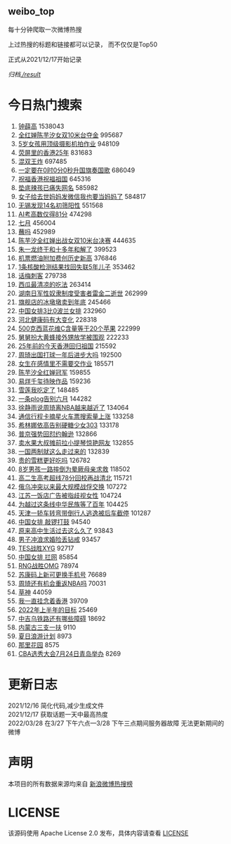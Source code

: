 weibo_top  
---
每十分钟爬取一次微博热搜  

上过热搜的标题和链接都可以记录， 而不仅仅是Top50

正式从2021/12/17开始记录  

*归档[./result](./result/)*

# 今日热门搜索  
1. [钟薛高](https://s.weibo.com//weibo?q=%23%E9%92%9F%E8%96%9B%E9%AB%98%23&Refer=top) 1538043
2. [全红婵陈芋汐女双10米台夺金](https://s.weibo.com//weibo?q=%23%E5%85%A8%E7%BA%A2%E5%A9%B5%E9%99%88%E8%8A%8B%E6%B1%90%E5%A5%B3%E5%8F%8C10%E7%B1%B3%E5%8F%B0%E5%A4%BA%E9%87%91%23&Refer=top) 995687
3. [5岁女孩用顶级摄影机拍作业](https://s.weibo.com//weibo?q=%235%E5%B2%81%E5%A5%B3%E5%AD%A9%E7%94%A8%E9%A1%B6%E7%BA%A7%E6%91%84%E5%BD%B1%E6%9C%BA%E6%8B%8D%E4%BD%9C%E4%B8%9A%23&Refer=top) 948109
4. [荧屏里的香港25年](https://s.weibo.com//weibo?q=%23%E8%8D%A7%E5%B1%8F%E9%87%8C%E7%9A%84%E9%A6%99%E6%B8%AF25%E5%B9%B4%23&Refer=top) 831683
5. [混双王炸](https://s.weibo.com//weibo?q=%E6%B7%B7%E5%8F%8C%E7%8E%8B%E7%82%B8&Refer=top) 697485
6. [一定要在0时0分0秒升国旗奏国歌](https://s.weibo.com//weibo?q=%23%E4%B8%80%E5%AE%9A%E8%A6%81%E5%9C%A80%E6%97%B60%E5%88%860%E7%A7%92%E5%8D%87%E5%9B%BD%E6%97%97%E5%A5%8F%E5%9B%BD%E6%AD%8C%23&Refer=top) 686049
7. [祝福香港祝福祖国](https://s.weibo.com//weibo?q=%23%E7%A5%9D%E7%A6%8F%E9%A6%99%E6%B8%AF%E7%A5%9D%E7%A6%8F%E7%A5%96%E5%9B%BD%23&Refer=top) 645316
8. [垫底辣孩已痛失网名](https://s.weibo.com//weibo?q=%23%E5%9E%AB%E5%BA%95%E8%BE%A3%E5%AD%A9%E5%B7%B2%E7%97%9B%E5%A4%B1%E7%BD%91%E5%90%8D%23&Refer=top) 585982
9. [女子给去世妈妈发微信我也要当妈妈了](https://s.weibo.com//weibo?q=%23%E5%A5%B3%E5%AD%90%E7%BB%99%E5%8E%BB%E4%B8%96%E5%A6%88%E5%A6%88%E5%8F%91%E5%BE%AE%E4%BF%A1%E6%88%91%E4%B9%9F%E8%A6%81%E5%BD%93%E5%A6%88%E5%A6%88%E4%BA%86%23&Refer=top) 584817
10. [无锡发现14名初筛阳性](https://s.weibo.com//weibo?q=%23%E6%97%A0%E9%94%A1%E5%8F%91%E7%8E%B014%E5%90%8D%E5%88%9D%E7%AD%9B%E9%98%B3%E6%80%A7%23&Refer=top) 551568
11. [AI考高数仅得81分](https://s.weibo.com//weibo?q=%23AI%E8%80%83%E9%AB%98%E6%95%B0%E4%BB%85%E5%BE%9781%E5%88%86%23&Refer=top) 474298
12. [七月](https://s.weibo.com//weibo?q=%E4%B8%83%E6%9C%88&Refer=top) 456004
13. [蘸吗](https://s.weibo.com//weibo?q=%23%E8%98%B8%E5%90%97%23&Refer=top) 452989
14. [陈芋汐全红婵出战女双10米台决赛](https://s.weibo.com//weibo?q=%23%E9%99%88%E8%8A%8B%E6%B1%90%E5%85%A8%E7%BA%A2%E5%A9%B5%E5%87%BA%E6%88%98%E5%A5%B3%E5%8F%8C10%E7%B1%B3%E5%8F%B0%E5%86%B3%E8%B5%9B%23&Refer=top) 444635
15. [朱一龙终于和十多年和解了](https://s.weibo.com//weibo?q=%23%E6%9C%B1%E4%B8%80%E9%BE%99%E7%BB%88%E4%BA%8E%E5%92%8C%E5%8D%81%E5%A4%9A%E5%B9%B4%E5%92%8C%E8%A7%A3%E4%BA%86%23&Refer=top) 399523
16. [机票燃油附加费创历史新高](https://s.weibo.com//weibo?q=%23%E6%9C%BA%E7%A5%A8%E7%87%83%E6%B2%B9%E9%99%84%E5%8A%A0%E8%B4%B9%E5%88%9B%E5%8E%86%E5%8F%B2%E6%96%B0%E9%AB%98%23&Refer=top) 376846
17. [1条核酸检测结果找回失联5年儿子](https://s.weibo.com//weibo?q=%231%E6%9D%A1%E6%A0%B8%E9%85%B8%E6%A3%80%E6%B5%8B%E7%BB%93%E6%9E%9C%E6%89%BE%E5%9B%9E%E5%A4%B1%E8%81%945%E5%B9%B4%E5%84%BF%E5%AD%90%23&Refer=top) 353462
18. [话梅刺客](https://s.weibo.com//weibo?q=%23%E8%AF%9D%E6%A2%85%E5%88%BA%E5%AE%A2%23&Refer=top) 279738
19. [西瓜最清凉的吃法](https://s.weibo.com//weibo?q=%23%E8%A5%BF%E7%93%9C%E6%9C%80%E6%B8%85%E5%87%89%E7%9A%84%E5%90%83%E6%B3%95%23&Refer=top) 263414
20. [湖南日军性奴隶制度受害者雷金二逝世](https://s.weibo.com//weibo?q=%23%E6%B9%96%E5%8D%97%E6%97%A5%E5%86%9B%E6%80%A7%E5%A5%B4%E9%9A%B6%E5%88%B6%E5%BA%A6%E5%8F%97%E5%AE%B3%E8%80%85%E9%9B%B7%E9%87%91%E4%BA%8C%E9%80%9D%E4%B8%96%23&Refer=top) 262999
21. [旗舰店的冰墩墩卖到年底](https://s.weibo.com//weibo?q=%23%E6%97%97%E8%88%B0%E5%BA%97%E7%9A%84%E5%86%B0%E5%A2%A9%E5%A2%A9%E5%8D%96%E5%88%B0%E5%B9%B4%E5%BA%95%23&Refer=top) 245466
22. [中国女排3比0波兰女排](https://s.weibo.com//weibo?q=%23%E4%B8%AD%E5%9B%BD%E5%A5%B3%E6%8E%923%E6%AF%940%E6%B3%A2%E5%85%B0%E5%A5%B3%E6%8E%92%23&Refer=top) 232960
23. [河北健康码有大变化](https://s.weibo.com//weibo?q=%23%E6%B2%B3%E5%8C%97%E5%81%A5%E5%BA%B7%E7%A0%81%E6%9C%89%E5%A4%A7%E5%8F%98%E5%8C%96%23&Refer=top) 228318
24. [500克西蓝花维C含量等于20个苹果](https://s.weibo.com//weibo?q=%23500%E5%85%8B%E8%A5%BF%E8%93%9D%E8%8A%B1%E7%BB%B4C%E5%90%AB%E9%87%8F%E7%AD%89%E4%BA%8E20%E4%B8%AA%E8%8B%B9%E6%9E%9C%23&Refer=top) 222999
25. [舅舅扮大黄蜂接外甥放学被围观](https://s.weibo.com//weibo?q=%23%E8%88%85%E8%88%85%E6%89%AE%E5%A4%A7%E9%BB%84%E8%9C%82%E6%8E%A5%E5%A4%96%E7%94%A5%E6%94%BE%E5%AD%A6%E8%A2%AB%E5%9B%B4%E8%A7%82%23&Refer=top) 222233
26. [25年前的今天香港回归祖国](https://s.weibo.com//weibo?q=25%E5%B9%B4%E5%89%8D%E7%9A%84%E4%BB%8A%E5%A4%A9%E9%A6%99%E6%B8%AF%E5%9B%9E%E5%BD%92%E7%A5%96%E5%9B%BD&Refer=top) 215592
27. [周琦出国打球一年后进步大吗](https://s.weibo.com//weibo?q=%23%E5%91%A8%E7%90%A6%E5%87%BA%E5%9B%BD%E6%89%93%E7%90%83%E4%B8%80%E5%B9%B4%E5%90%8E%E8%BF%9B%E6%AD%A5%E5%A4%A7%E5%90%97%23&Refer=top) 192500
28. [女生在感情里不需要交作业](https://s.weibo.com//weibo?q=%23%E5%A5%B3%E7%94%9F%E5%9C%A8%E6%84%9F%E6%83%85%E9%87%8C%E4%B8%8D%E9%9C%80%E8%A6%81%E4%BA%A4%E4%BD%9C%E4%B8%9A%23&Refer=top) 185571
29. [陈芋汐全红婵冠军](https://s.weibo.com//weibo?q=%E9%99%88%E8%8A%8B%E6%B1%90%E5%85%A8%E7%BA%A2%E5%A9%B5%E5%86%A0%E5%86%9B&Refer=top) 159855
30. [易烊千玺待映作品](https://s.weibo.com//weibo?q=%23%E6%98%93%E7%83%8A%E5%8D%83%E7%8E%BA%E5%BE%85%E6%98%A0%E4%BD%9C%E5%93%81%23&Refer=top) 159236
31. [雪莲我吃定了](https://s.weibo.com//weibo?q=%23%E9%9B%AA%E8%8E%B2%E6%88%91%E5%90%83%E5%AE%9A%E4%BA%86%23&Refer=top) 148485
32. [一条plog告别六月](https://s.weibo.com//weibo?q=%23%E4%B8%80%E6%9D%A1plog%E5%91%8A%E5%88%AB%E5%85%AD%E6%9C%88%23&Refer=top) 144282
33. [徐静雨说周琦离NBA越来越近了](https://s.weibo.com//weibo?q=%23%E5%BE%90%E9%9D%99%E9%9B%A8%E8%AF%B4%E5%91%A8%E7%90%A6%E7%A6%BBNBA%E8%B6%8A%E6%9D%A5%E8%B6%8A%E8%BF%91%E4%BA%86%23&Refer=top) 134064
34. [通信行程卡摘星火车票搜索量上涨](https://s.weibo.com//weibo?q=%23%E9%80%9A%E4%BF%A1%E8%A1%8C%E7%A8%8B%E5%8D%A1%E6%91%98%E6%98%9F%E7%81%AB%E8%BD%A6%E7%A5%A8%E6%90%9C%E7%B4%A2%E9%87%8F%E4%B8%8A%E6%B6%A8%23&Refer=top) 133258
35. [希林娜依高告别硬糖少女303](https://s.weibo.com//weibo?q=%23%E5%B8%8C%E6%9E%97%E5%A8%9C%E4%BE%9D%E9%AB%98%E5%91%8A%E5%88%AB%E7%A1%AC%E7%B3%96%E5%B0%91%E5%A5%B3303%23&Refer=top) 133178
36. [普京强势回怼约翰逊](https://s.weibo.com//weibo?q=%23%E6%99%AE%E4%BA%AC%E5%BC%BA%E5%8A%BF%E5%9B%9E%E6%80%BC%E7%BA%A6%E7%BF%B0%E9%80%8A%23&Refer=top) 132866
37. [卖水果大叔摊前拉小提琴惊艳网友](https://s.weibo.com//weibo?q=%23%E5%8D%96%E6%B0%B4%E6%9E%9C%E5%A4%A7%E5%8F%94%E6%91%8A%E5%89%8D%E6%8B%89%E5%B0%8F%E6%8F%90%E7%90%B4%E6%83%8A%E8%89%B3%E7%BD%91%E5%8F%8B%23&Refer=top) 132855
38. [一国两制就这么走过来的](https://s.weibo.com//weibo?q=%23%E4%B8%80%E5%9B%BD%E4%B8%A4%E5%88%B6%E5%B0%B1%E8%BF%99%E4%B9%88%E8%B5%B0%E8%BF%87%E6%9D%A5%E7%9A%84%23&Refer=top) 132839
39. [贵的雪糕更好吃吗](https://s.weibo.com//weibo?q=%23%E8%B4%B5%E7%9A%84%E9%9B%AA%E7%B3%95%E6%9B%B4%E5%A5%BD%E5%90%83%E5%90%97%23&Refer=top) 126782
40. [8岁男孩一路摔倒为晕厥母亲求救](https://s.weibo.com//weibo?q=%238%E5%B2%81%E7%94%B7%E5%AD%A9%E4%B8%80%E8%B7%AF%E6%91%94%E5%80%92%E4%B8%BA%E6%99%95%E5%8E%A5%E6%AF%8D%E4%BA%B2%E6%B1%82%E6%95%91%23&Refer=top) 118502
41. [高二生高考超线78分回校再战清北](https://s.weibo.com//weibo?q=%23%E9%AB%98%E4%BA%8C%E7%94%9F%E9%AB%98%E8%80%83%E8%B6%85%E7%BA%BF78%E5%88%86%E5%9B%9E%E6%A0%A1%E5%86%8D%E6%88%98%E6%B8%85%E5%8C%97%23&Refer=top) 115721
42. [俄乌冲突以来最大规模战俘交换](https://s.weibo.com//weibo?q=%23%E4%BF%84%E4%B9%8C%E5%86%B2%E7%AA%81%E4%BB%A5%E6%9D%A5%E6%9C%80%E5%A4%A7%E8%A7%84%E6%A8%A1%E6%88%98%E4%BF%98%E4%BA%A4%E6%8D%A2%23&Refer=top) 107272
43. [江苏一饭店广告被指歧视女性](https://s.weibo.com//weibo?q=%23%E6%B1%9F%E8%8B%8F%E4%B8%80%E9%A5%AD%E5%BA%97%E5%B9%BF%E5%91%8A%E8%A2%AB%E6%8C%87%E6%AD%A7%E8%A7%86%E5%A5%B3%E6%80%A7%23&Refer=top) 104724
44. [为越过这条线中华民族等了百年](https://s.weibo.com//weibo?q=%23%E4%B8%BA%E8%B6%8A%E8%BF%87%E8%BF%99%E6%9D%A1%E7%BA%BF%E4%B8%AD%E5%8D%8E%E6%B0%91%E6%97%8F%E7%AD%89%E4%BA%86%E7%99%BE%E5%B9%B4%23&Refer=top) 104425
45. [天津一轿车转弯带倒行人逃逸被后车截停](https://s.weibo.com//weibo?q=%23%E5%A4%A9%E6%B4%A5%E4%B8%80%E8%BD%BF%E8%BD%A6%E8%BD%AC%E5%BC%AF%E5%B8%A6%E5%80%92%E8%A1%8C%E4%BA%BA%E9%80%83%E9%80%B8%E8%A2%AB%E5%90%8E%E8%BD%A6%E6%88%AA%E5%81%9C%23&Refer=top) 101287
46. [中国女排 敲锣打鼓](https://s.weibo.com//weibo?q=%E4%B8%AD%E5%9B%BD%E5%A5%B3%E6%8E%92%20%E6%95%B2%E9%94%A3%E6%89%93%E9%BC%93&Refer=top) 94540
47. [原来高中生活过去这么久了](https://s.weibo.com//weibo?q=%23%E5%8E%9F%E6%9D%A5%E9%AB%98%E4%B8%AD%E7%94%9F%E6%B4%BB%E8%BF%87%E5%8E%BB%E8%BF%99%E4%B9%88%E4%B9%85%E4%BA%86%23&Refer=top) 93843
48. [男子冲浪求婚险丢钻戒](https://s.weibo.com//weibo?q=%23%E7%94%B7%E5%AD%90%E5%86%B2%E6%B5%AA%E6%B1%82%E5%A9%9A%E9%99%A9%E4%B8%A2%E9%92%BB%E6%88%92%23&Refer=top) 93457
49. [TES战胜XYG](https://s.weibo.com//weibo?q=%23TES%E6%88%98%E8%83%9CXYG%23&Refer=top) 92717
50. [中国女排 拦网](https://s.weibo.com//weibo?q=%E4%B8%AD%E5%9B%BD%E5%A5%B3%E6%8E%92%20%E6%8B%A6%E7%BD%91&Refer=top) 85854
51. [RNG战胜OMG](https://s.weibo.com//weibo?q=%23RNG%E6%88%98%E8%83%9COMG%23&Refer=top) 78974
52. [苏康码上新可更换手机号](https://s.weibo.com//weibo?q=%23%E8%8B%8F%E5%BA%B7%E7%A0%81%E4%B8%8A%E6%96%B0%E5%8F%AF%E6%9B%B4%E6%8D%A2%E6%89%8B%E6%9C%BA%E5%8F%B7%23&Refer=top) 76689
53. [周琦还有机会重返NBA吗](https://s.weibo.com//weibo?q=%23%E5%91%A8%E7%90%A6%E8%BF%98%E6%9C%89%E6%9C%BA%E4%BC%9A%E9%87%8D%E8%BF%94NBA%E5%90%97%23&Refer=top) 70031
54. [草神](https://s.weibo.com//weibo?q=%E8%8D%89%E7%A5%9E&Refer=top) 44059
55. [我一直挂念着香港](https://s.weibo.com//weibo?q=%23%E6%88%91%E4%B8%80%E7%9B%B4%E6%8C%82%E5%BF%B5%E7%9D%80%E9%A6%99%E6%B8%AF%23&Refer=top) 39709
56. [2022年上半年的目标](https://s.weibo.com//weibo?q=%232022%E5%B9%B4%E4%B8%8A%E5%8D%8A%E5%B9%B4%E7%9A%84%E7%9B%AE%E6%A0%87%23&Refer=top) 25469
57. [中吉乌铁路还有哪些障碍](https://s.weibo.com//weibo?q=%E4%B8%AD%E5%90%89%E4%B9%8C%E9%93%81%E8%B7%AF%E8%BF%98%E6%9C%89%E5%93%AA%E4%BA%9B%E9%9A%9C%E7%A2%8D&Refer=top) 18692
58. [内蒙古三支一扶](https://s.weibo.com//weibo?q=%E5%86%85%E8%92%99%E5%8F%A4%E4%B8%89%E6%94%AF%E4%B8%80%E6%89%B6&Refer=top) 9110
59. [夏日浪游计划](https://s.weibo.com//weibo?q=%E5%A4%8F%E6%97%A5%E6%B5%AA%E6%B8%B8%E8%AE%A1%E5%88%92&Refer=top) 8973
60. [那里花园](https://s.weibo.com//weibo?q=%E9%82%A3%E9%87%8C%E8%8A%B1%E5%9B%AD&Refer=top) 8575
61. [CBA选秀大会7月24日青岛举办](https://s.weibo.com//weibo?q=%23CBA%E9%80%89%E7%A7%80%E5%A4%A7%E4%BC%9A7%E6%9C%8824%E6%97%A5%E9%9D%92%E5%B2%9B%E4%B8%BE%E5%8A%9E%23&Refer=top) 8269
# 更新日志  
2021/12/16  简化代码,减少生成文件  
2021/12/17  获取话题一天中最高热度  
2022/03/28  在3/27 下午六点—3/28 下午三点期间服务器故障 无法更新期间的微博  
# 声明  
本项目的所有数据来源均来自 [新浪微博热搜榜](https://s.weibo.com/top/summary)  

# LICENSE
该源码使用 Apache License 2.0 发布，具体内容请查看 [LICENSE](./LICENSE)
